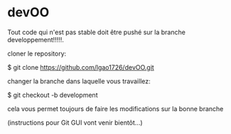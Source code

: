 # devOO

Tout code qui n'est pas stable doit être pushé sur la branche developpement!!!!!.

cloner le repository:

  $ git clone https://github.com/lgao1726/devOO.git
  
changer la branche dans laquelle vous travaillez:

  $ git checkout -b development
  
cela vous permet toujours de faire les modifications sur la bonne branche

(instructions pour Git GUI vont venir bientôt...)


